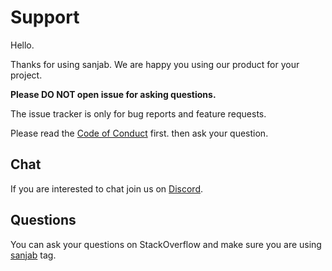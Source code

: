 # Support

Hello.

Thanks for using sanjab. We are happy you using our product for your project.

**Please DO NOT open issue for asking questions.**

The issue tracker is only for bug reports and feature requests.

Please read the [Code of Conduct](./CODE_OF_CONDUCT.md) first.
then ask your question.


## Chat
If you are interested to chat join us on [Discord](https://discord.gg/kwuTZQd).

## Questions
You can ask your questions on StackOverflow and make sure you are using [sanjab](https://stackoverflow.com/questions/tagged/sanjab) tag.

